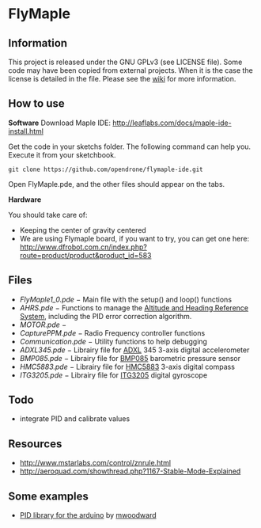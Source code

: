 FlyMaple
========

Information
-----------

This project is released under the GNU GPLv3 (see LICENSE file). Some code may have been copied from external projects. When it is the case the license is detailed in the file.
Please see the [wiki](http://wiki.open-drone.org/doku.php?id=flymaple) for more information.

How to use
----------

**Software**
Download Maple IDE:
http://leaflabs.com/docs/maple-ide-install.html

Get the code in your sketchs folder. The following command can help you. Execute it from your sketchbook.

    git clone https://github.com/opendrone/flymaple-ide.git

Open FlyMaple.pde, and the other files should appear on the tabs.

**Hardware**

You should take care of:
* Keeping the center of gravity centered <!-- be more precise here -->
* We are using Flymaple board, if you want to try, you can get one here:
http://www.dfrobot.com.cn/index.php?route=product/product&product_id=583

Files
-----

* *FlyMaple1_0.pde* − Main file with the setup() and loop() functions
* *AHRS.pde* − Functions to manage the [Altitude and Heading Reference System](http://en.wikipedia.org/wiki/Attitude_and_heading_reference_system), including the PID error correction algorithm.
* *MOTOR.pde* − 
* *CapturePPM.pde* − Radio Frequency controller functions
* *Communication.pde* − Utility functions to help debugging
* *ADXL345.pde* − Librairy file for [ADXL](https://www.sparkfun.com/products/9836) 345 3-axis digital accelerometer
* *BMP085.pde* − Librairy file for [BMP085](https://www.sparkfun.com/products/9694) barometric pressure sensor
* *HMC5883.pde* − Librairy file for [HMC5883](https://www.sparkfun.com/products/10426) 3-axis digital compass
* *ITG3205.pde* − Librairy file for [ITG3205](http://www.flytron.com/sensors/160-itg3205-digital-gyro-breakout.html) digital gyroscope

Todo
----

* integrate PID and calibrate values

Resources
---------

* http://www.mstarlabs.com/control/znrule.html
* http://aeroquad.com/showthread.php?1167-Stable-Mode-Explained

Some examples
-------------

* [PID library for the arduino](https://github.com/mwoodward/Arduino-PID-Library/blob/master/PID_v1/Examples/PID_AdaptiveTunings/PID_AdaptiveTunings.pde) by [mwoodward](https://github.com/mwoodward)
